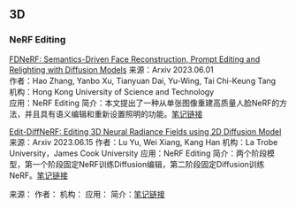 ## 3D
### NeRF Editing
[FDNeRF: Semantics-Driven Face Reconstruction, Prompt Editing and Relighting with Diffusion Models](https://arxiv.org/abs/2306.00783)
来源：Arxiv 2023.06.01  
作者：Hao Zhang, Yanbo Xu, Tianyuan Dai, Yu-Wing, Tai Chi-Keung Tang  
机构：Hong Kong University of Science and Technology  
应用：NeRF Editing
简介：本文提出了一种从单张图像重建高质量人脸NeRF的方法，并且具有语义编辑和重新设置照明的功能。[笔记链接]()  

[Edit-DiffNeRF: Editing 3D Neural Radiance Fields using 2D Diffusion Model](https://arxiv.org/abs/2306.09551)
来源：Arxiv 2023.06.15
作者：Lu Yu, Wei Xiang, Kang Han
机构：La Trobe University，James Cook University
应用：NeRF Editing
简介：两个阶段模型，第一个阶段固定NeRF训练Diffusion编辑，第二阶段固定Diffusion训练NeRF。[笔记链接]()


[]()
来源：
作者：
机构：
应用：
简介：[笔记链接]()
